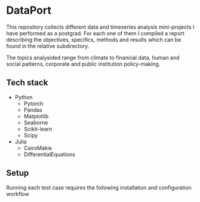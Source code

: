 # DataPort

This repository collects different data and timeseries analysis mini-projects I have performed as a postgrad. For each one of them I compiled a report describing the objectives, specifics, methods and results which can be found in the relative subdirectory.

The topics analysided range from climate to financial data, human and social patterns, corporate and public institution policy-making. 

## Tech stack
- Python
  - Pytorch
  - Pandas
  - Matplotlib
  - Seaborne
  - Scikit-learn
  - Scipy
- Julia 
  - CairoMakie
  - DifferentialEquations
  
## Setup

Running each test case requires the following installation and configuration workflow
